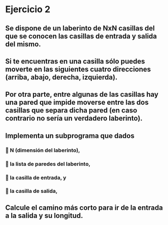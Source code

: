 # Ejercicio 2
## Se dispone de un laberinto de NxN casillas del que se conocen las casillas de entrada y salida del mismo.
## Si te encuentras en una casilla sólo puedes moverte en las siguientes cuatro direcciones (arriba, abajo, derecha, izquierda).
## Por otra parte, entre algunas de las casillas hay una pared que impide moverse entre las dos casillas que separa dicha pared (en caso contrario no sería un verdadero laberinto).
## Implementa un subprograma que dados
###  N (dimensión del laberinto),
###  la lista de paredes del laberinto,
###  la casilla de entrada, y
###  la casilla de salida,
## Calcule el camino más corto para ir de la entrada a la salida y su longitud. 
